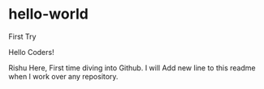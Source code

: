 # hello-world
First Try

Hello Coders!

Rishu Here, First time diving into Github. 
I will Add new line to this readme when I work over any repository.
